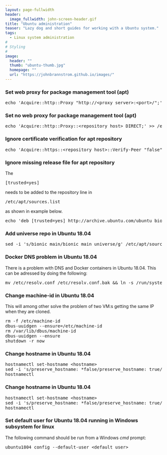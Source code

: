 ```yaml
---
layout: page-fullwidth
header:
  image_fullwidth: john-screen-header.gif
title: "Ubuntu administration"
teaser: "Lazy dog and short guides for working with a Ubuntu system."
tags:
  - Linux system administration
#
# Styling
#
image:
  header: ""
  thumb: "ubuntu-thumb.jpg"
  homepage: ""
  url: "https://johnbrannstrom.github.io/images/"
---
```


<h3>Set web proxy for package management tool (apt)</h3>
<pre>echo 'Acquire::http::Proxy "http://&lt;proxy server&gt;:&lt;port&gt;/";' &gt;&gt; /etc/apt/apt.conf.d/proxy.conf</pre>

<h3>Set no web proxy for package management tool (apt)</h3>
<pre>echo 'Acquire::http::Proxy::&lt;repository host&gt; DIRECT;' &gt;&gt; /etc/apt/apt.conf.d/proxy.conf</pre>

<h3>Ignore certificate verification for apt repository</h3>
<pre>echo 'Acquire::https::&lt;repository host&gt;::Verify-Peer "false";' &gt;&gt; /etc/apt/apt.conf.d/proxy.conf</pre>

<h3>Ignore missing release file for apt repository</h3>
The <pre>[trusted=yes]</pre> needs to be added to the repository line in <pre>/etc/apt/sources.list</pre> as shown in example below.
<pre>echo 'deb [trusted=yes] http://archive.ubuntu.com/ubuntu bionic main universe' &gt;&gt; /etc/apt/apt.conf.d/proxy.conf</pre>

<h3>Add universe repo in Ubuntu 18.04</h3>
<pre>sed -i 's/bionic main/bionic main universe/g' /etc/apt/sources.list && sed -i 's/bionic-security main/bionic-security main universe/g' /etc/apt/sources.list && sed -i 's/bionic-updates main/bionic-updates main universe/g' /etc/apt/sources.list && apt-get update</pre>

<h3>Docker DNS problem in Ubuntu 18.04</h3>
There is a problem with DNS and Docker containers in Ubuntu 18.04. This can be adressed by doing the following:
<pre>mv /etc/resolv.conf /etc/resolv.conf.bak && ln -s /run/systemd/resolve/resolve.conf /etc/resolv.conf</pre>

<h3>Change machine-id in Ubuntu 18.04</h3>
This will among other solve the problem of two VM:s getting the same IP when they are cloned.
<pre>rm -f /etc/machine-id
dbus-uuidgen --ensure=/etc/machine-id
rm /var/lib/dbus/machine-id
dbus-uuidgen --ensure
shutdown -r now</pre>

<h3>Change hostname in Ubuntu 18.04</h3>
<pre>hostnamectl set-hostname &lt;hostname&gt;
sed -i 's/preserve_hostname: *false/preserve_hostname: true/' /etc/cloud/cloud.cfg
hostnamectl</pre>

<h3>Change hostname in Ubuntu 18.04</h3>
<pre>hostnamectl set-hostname &lt;hostname&gt;
sed -i 's/preserve_hostname: *false/preserve_hostname: true/' /etc/cloud/cloud.cfg
hostnamectl</pre>

<h3>Set default user for Ubuntu 18.04 running in Windows subsystem for linux</h3>
The following command should be run from a Windows <em>cmd</em> prompt:
<pre>ubuntu1804 config --default-user &lt;default_user&gt;</pre>
